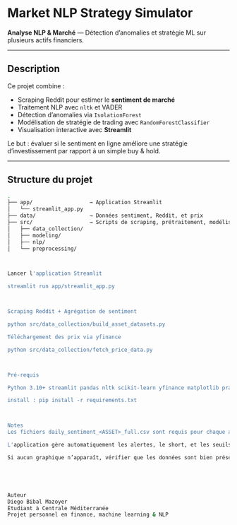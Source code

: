 #  Market NLP Strategy Simulator

**Analyse NLP & Marché** — Détection d’anomalies et stratégie ML sur plusieurs actifs financiers.

---

##  Description

Ce projet combine :

-  Scraping Reddit pour estimer le **sentiment de marché**
-  Traitement NLP avec `nltk` et VADER
-  Détection d’anomalies via `IsolationForest`
-  Modélisation de stratégie de trading avec `RandomForestClassifier`
-  Visualisation interactive avec **Streamlit**

Le but : évaluer si le sentiment en ligne améliore une stratégie d’investissement par rapport à un simple buy & hold.

---

##  Structure du projet

```bash
.
├── app/                  → Application Streamlit
│   └── streamlit_app.py
├── data/                 → Données sentiment, Reddit, et prix
├── src/                  → Scripts de scraping, prétraitement, modélisation
│   ├── data_collection/
│   ├── modeling/
│   ├── nlp/
│   └── preprocessing/



Lancer l'application Streamlit

streamlit run app/streamlit_app.py



Scraping Reddit + Agrégation de sentiment

python src/data_collection/build_asset_datasets.py

Téléchargement des prix via yfinance

python src/data_collection/fetch_price_data.py



Pré-requis

Python 3.10+ streamlit pandas nltk scikit-learn yfinance matplotlib praw

install : pip install -r requirements.txt



Notes
Les fichiers daily_sentiment_<ASSET>_full.csv sont requis pour chaque actif.

L'application gère automatiquement les alertes, le short, et les seuils définis par l’utilisateur.

Si aucun graphique n’apparaît, vérifier que les données sont bien présentes dans data/.





Auteur
Diego Bibal Mazoyer
Étudiant à Centrale Méditerranée
Projet personnel en finance, machine learning & NLP

